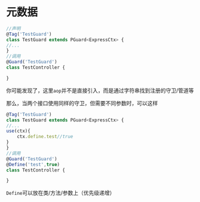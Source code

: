 # 元数据
```ts
//声明
@Tag('TestGuard')
class TestGuard extends PGuard<ExpressCtx> {
//...
}
//调用
@Guard('TestGuard')
class TestController {

}
```

你可能发现了，这里`aop`并不是直接引入，而是通过字符串找到注册的守卫/管道等

那么，当两个接口使用同样的守卫，但需要不同参数时，可以这样
```ts
@Tag('TestGuard')
class TestGuard extends PGuard<ExpressCtx> {
//...
use(ctx){
    ctx.define.test//true
}
}
//调用
@Guard('TestGuard')
@Define('test',true)
class TestController {

}

```

`Define`可以放在类/方法/参数上（优先级递增）